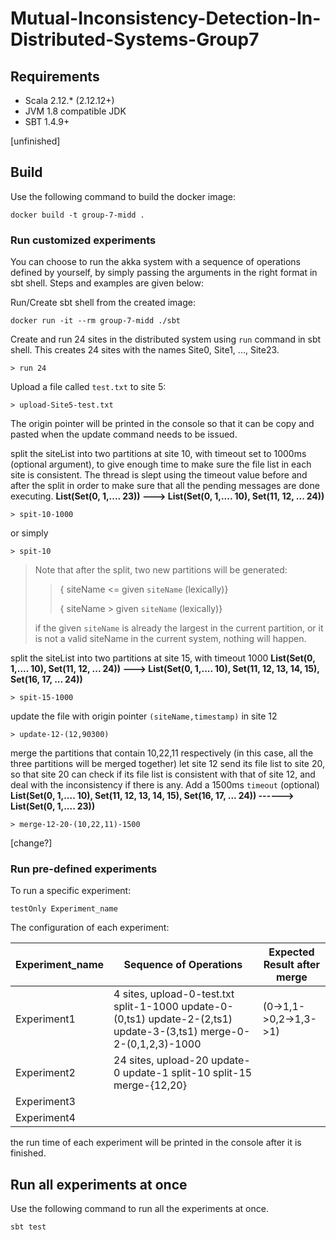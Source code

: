 # Mutual-Inconsistency-Detection-In-Distributed-Systems-Group7

## Requirements

- Scala 2.12.\* (2.12.12+)
- JVM 1.8 compatible JDK
- SBT 1.4.9+

[unfinished]

## Build

Use the following command to build the docker image:

```
docker build -t group-7-midd .
```

### Run customized experiments

You can choose to run the akka system with a sequence of operations defined by yourself, by simply passing the
arguments in the right format in sbt shell. Steps and examples are given below:

Run/Create sbt shell from the created image:

```
docker run -it --rm group-7-midd ./sbt
```

Create and run 24 sites in the distributed system using `run` command in sbt shell. This creates 24 sites with the names Site0, Site1, ..., Site23.

```
> run 24
```

Upload a file called `test.txt` to site 5:

```
> upload-Site5-test.txt
```

The origin pointer will be printed in the console so that it can be copy and pasted when the update command needs to be issued.

split the siteList into two partitions at site 10, with timeout set to 1000ms (optional argument), to give enough time to make sure the file list in each site is consistent. The thread is slept using the timeout value before and after the split in order to make sure that all the pending messages are done executing.
**List(Set(0, 1,.... 23)) ---> List(Set(0, 1,.... 10), Set(11, 12, ... 24))**

```
> spit-10-1000
```

or simply

```
> spit-10
```

> Note that after the split, two new partitions will be generated:
>
> > { siteName <= given `siteName` (lexically)}
> >
> > { siteName > given `siteName` (lexically)}
>
> if the given `siteName` is already the largest in the current partition, or it is not a valid
> siteName in the current system, nothing will happen.

split the siteList into two partitions at site 15, with timeout 1000
**List(Set(0, 1,.... 10), Set(11, 12, ... 24)) ---> List(Set(0, 1,.... 10), Set(11, 12, 13, 14, 15), Set(16, 17, ... 24))**

```
> spit-15-1000
```

update the file with origin pointer `(siteName,timestamp)` in site 12

```
> update-12-(12,90300)
```

merge the partitions that contain 10,22,11 respectively (in this case, all the three partitions will be merged together)
let site 12 send its file list to site 20, so that site 20 can check if its file list is consistent with that of site 12,
and deal with the inconsistency if there is any. Add a 1500ms `timeout` (optional)
**List(Set(0, 1,.... 10), Set(11, 12, 13, 14, 15), Set(16, 17, ... 24)) ------> List(Set(0, 1,.... 23))**

```
> merge-12-20-(10,22,11)-1500
```

[change?]

### Run pre-defined experiments

To run a specific experiment:

```
testOnly Experiment_name
```

The configuration of each experiment:

| Experiment_name | Sequence of Operations                                                                                              | Expected Result after merge |
| --------------- | ------------------------------------------------------------------------------------------------------------------- | --------------------------- |
| Experiment1     | 4 sites, upload-0-test.txt split-1-1000 update-0-(0,ts1) update-2-(2,ts1) update-3-(3,ts1) merge-0-2-(0,1,2,3)-1000 | (0->1,1->0,2->1,3->1)       |
| Experiment2     | 24 sites, upload-20 update-0 update-1 split-10 split-15 merge-{12,20}                                               |                             |
| Experiment3     |                                                                                                                     |                             |
| Experiment4     |                                                                                                                     |                             |

the run time of each experiment will be printed in the console after it is finished.

## Run all experiments at once

Use the following command to run all the experiments at once.

```
sbt test
```
